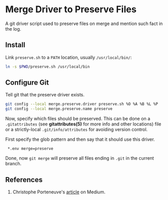 # Merge Driver to Preserve Files

A git driver script used to preserve files on merge and mention such fact in the log.

## Install

Link `preserve.sh` to a `PATH` location, usually `/usr/local/bin/`:

```bash
ln -s $PWD/preserve.sh /usr/local/bin
```

## Configure Git

Tell git that the preserve driver exists.

```bash
git config --local merge.preserve.driver preserve.sh %O %A %B %L %P
git config --local merge.preserve.name preserve
```

Now, specify which files should be preserved. This can be done on a `.gitattributes` (see **gitattributes(5)** for more info and other locations) file or a strictly-local `.git/info/attributes` for avoiding version control.

First specify the glob pattern and then say that it should use this driver.

```
 *.env merge=preserve
```

Done, now `git merge` will preserve all files ending in `.git` in the current branch.

## References

1. Christophe Porteneuve's [article][1] on Medium.

[1]: https://medium.com/@porteneuve/how-to-make-git-preserve-specific-files-while-merging-18c92343826b